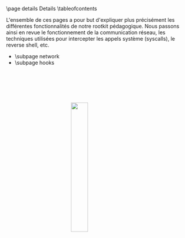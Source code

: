 \page details Details
\tableofcontents

L'ensemble de ces pages a pour but d'expliquer plus précisément les différentes fonctionnalités de notre rootkit pédagogique. Nous passons ainsi en revue le fonctionnement de la communication réseau, les techniques utilisées pour intercepter les appels système (syscalls), le reverse shell, etc.
- \subpage network
- \subpage hooks

<img 
  src="logo_no_text.png" 
  style="
    display: block;
    margin: 100px auto;
    width: 30%;
    overflow: hidden;
  "
/>


